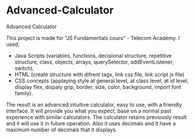 # Advanced-Calculator
Advanced Calculator

This project is made for "JS Fundamentals cours" - Telecom Academy.
I used:
- Java Scripts (variables, functions, decisional structure, repetitive structure, class, objects, arrays, querySelector, addEventListener, switch),
- HTML (create structure with difrent tags, link css file, link script js file)
- CSS concepts (applaying style at general level, at class level, at id level, display flex, dispaly grip, border, size, color, background, import font family).

The result is an advanced intuitive calculator, easy to use, with a friendly interface. It will provide you what you expect, base on a normal past experience with similar calculators. 
The calculator retains previously  result and it will use it in future operation.
Also it uses decimals and it have a maximum number of decimals that it displays.


